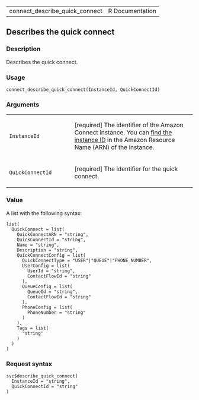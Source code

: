 <table style="width: 100%;">
<tbody>
<tr class="odd">
<td>connect_describe_quick_connect</td>
<td style="text-align: right;">R Documentation</td>
</tr>
</tbody>
</table>

## Describes the quick connect

### Description

Describes the quick connect.

### Usage

    connect_describe_quick_connect(InstanceId, QuickConnectId)

### Arguments

<table>
<colgroup>
<col style="width: 35%" />
<col style="width: 65%" />
</colgroup>
<tbody>
<tr class="odd">
<td><code
id="connect_describe_quick_connect_:_InstanceId">InstanceId</code></td>
<td><p>[required] The identifier of the Amazon Connect instance. You can
<a
href="https://docs.aws.amazon.com/connect/latest/adminguide/find-instance-arn.html">find
the instance ID</a> in the Amazon Resource Name (ARN) of the
instance.</p></td>
</tr>
<tr class="even">
<td><code
id="connect_describe_quick_connect_:_QuickConnectId">QuickConnectId</code></td>
<td><p>[required] The identifier for the quick connect.</p></td>
</tr>
</tbody>
</table>

### Value

A list with the following syntax:

    list(
      QuickConnect = list(
        QuickConnectARN = "string",
        QuickConnectId = "string",
        Name = "string",
        Description = "string",
        QuickConnectConfig = list(
          QuickConnectType = "USER"|"QUEUE"|"PHONE_NUMBER",
          UserConfig = list(
            UserId = "string",
            ContactFlowId = "string"
          ),
          QueueConfig = list(
            QueueId = "string",
            ContactFlowId = "string"
          ),
          PhoneConfig = list(
            PhoneNumber = "string"
          )
        ),
        Tags = list(
          "string"
        )
      )
    )

### Request syntax

    svc$describe_quick_connect(
      InstanceId = "string",
      QuickConnectId = "string"
    )

